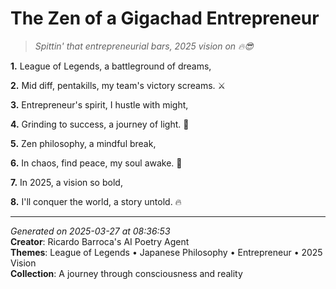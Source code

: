 # The Zen of a Gigachad Entrepreneur

> *Spittin' that entrepreneurial bars, 2025 vision on 🔥😎*

**1.** League of Legends, a battleground of dreams,


**2.** Mid diff, pentakills, my team's victory screams. ⚔️


**3.** Entrepreneur's spirit, I hustle with might,


**4.** Grinding to success, a journey of light. 💼


**5.** Zen philosophy, a mindful break,


**6.** In chaos, find peace, my soul awake. 🍵


**7.** In 2025, a vision so bold,


**8.** I'll conquer the world, a story untold. 🔥



---

*Generated on 2025-03-27 at 08:36:53*  
**Creator**: Ricardo Barroca's AI Poetry Agent  
**Themes**: League of Legends • Japanese Philosophy • Entrepreneur • 2025 Vision  
**Collection**: A journey through consciousness and reality